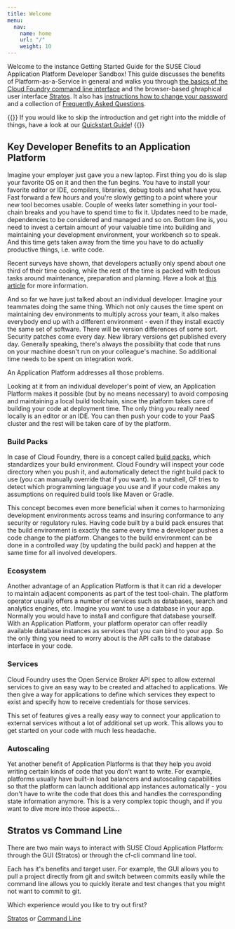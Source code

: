 ```yaml
---
title: Welcome
menu:
  nav:
    name: home
    url: "/"
    weight: 10
---
```


Welcome to the instance Getting Started Guide for the SUSE Cloud Application Platform Developer Sandbox! This guide discusses the benefits of Platform-as-a-Service in general and walks you through [the basics of the Cloud Foundry command line interface](/cli) and the browser-based ghraphical user interface [Stratos](/stratos). It also has [instructions how to change your password](/password) and a collection of [Frequently Asked Questions](/faq).

{{<callout>}}
If you would like to skip the introduction and get right into the middle of things, have a look at our [Quickstart Guide](/quickstart/)!
{{</callout>}}

## Key Developer Benefits to an Application Platform

Imagine your employer just gave you a new laptop. First thing you do is slap your favorite OS on it and then the fun begins. You have to install your favorite editor or IDE, compilers, libraries, debug tools and what have you. Fast forward a few hours and you're slowly getting to a point where your new tool becomes usable. Couple of weeks later something in your tool-chain breaks and you have to spend time to fix it. Updates need to be made, dependencies to be considered and managed and so on. Bottom line is, you need to invest a certain amount of your valuable time into building and maintaining your development environment, your workbench so to speak. And this time gets taken away from the time you have to do actually productive things, i.e. write code. 

Recent surveys have shown, that developers actually only spend about one third of their time coding, while the rest of the time is packed with tedious tasks around maintenance, preparation and planning. Have a look at [this article](https://thenewstack.io/how-much-time-do-developers-spend-actually-writing-code/) for more information. 

And so far we have just talked about an individual developer. Imagine your teammates doing the same thing. Which not only causes the time spent on maintaining dev environments to multiply across your team, it also makes everybody end up with a different environment - even if they install exactly the same set of software. There will be version differences of some sort. Security patches come every day. New library versions get published every day. Generally speaking, there's always the possibility that code that runs on your machine doesn't run on your colleague's machine. So additional time needs to be spent on integration work. 

An Application Platform addresses all those problems. 

Looking at it from an individual developer's point of view, an Application Platform makes it possible (but by no means necessary) to avoid composing and maintaining a local build toolchain, since the platform takes care of building your code at deployment time. The only thing you really need locally is an editor or an IDE. You can then push your code to your PaaS cluster and the rest will be taken care of by the platform. 

### Build Packs
In case of Cloud Foundry, there is a concept called [build packs](https://docs.cloudfoundry.org/buildpacks/), which standardizes your build environment. Cloud Foundry will inspect your code directory when you push it, and automatically detect the right build pack to use (you can manually override that if you want). In a nutshell, CF tries to detect which programming language you use and if your code makes any assumptions on required build tools like Maven or Gradle. 

This concept becomes even more beneficial when it comes to harmonizing development environments across teams and insuring conformance to any security or regulatory rules. Having code built by a build pack ensures that the build environment is exactly the same every time a developer pushes a code change to the platform. Changes to the build environment can be done in a controlled way (by updating the build pack) and happen at the same time for all involved developers. 


### Ecosystem

Another advantage of an Application Platform is that it can rid a developer to maintain adjacent components as part of the test tool-chain. The platform operator usually offers a number of services such as databases, search and analytics engines, etc. Imagine you want to use a database in your app. Normally you would have to install and configure that database yourself. With an Application Platform, your platform operator can offer readily available database instances as services that you can bind to your app. So the only thing you need to worry about is the API calls to the database interface in your code. 

### Services

Cloud Foundry uses the Open Service Broker API spec to allow external services to give an easy way to be created and attached to applications. We then give a way for applications to define which services they expect to exist and specify how to receive credentials for those services.

This set of features gives a really easy way to connect your application to external services without a lot of additional set up work. This allows you to get started on your code with much less headache.

### Autoscaling

Yet another benefit of Application Platforms is that they help you avoid writing certain kinds of code that you don't want to write. For example, platforms usually have built-in load balancers and autoscaling capabilities so that the platform can launch additional app instances automatically - you don't have to write the code that does this and handles the corresponding state information anymore. This is a very complex topic though, and if you want to dive more into those aspects...
  
## Stratos vs Command Line

There are two main ways to interact with SUSE Cloud Application Platform: through the GUI (Stratos) or through the cf-cli command line tool. 

Each has it's benefits and target user. For example, the GUI allows you to pull a project directly from git and switch between commits easily while the command line allows you to quickly iterate and test changes that you might not want to commit to git.

Which experience would you like to try out first?

[Stratos](/stratos/) or 
[Command Line](/cli/)
